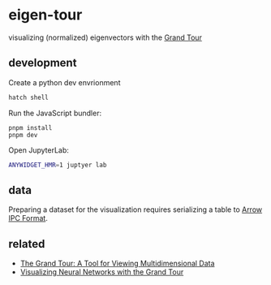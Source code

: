 # eigen-tour

visualizing (normalized) eigenvectors with the [Grand Tour](https://doi.org/10.1137/0906011)

## development

Create a python dev envrionment

```sh
hatch shell
```

Run the JavaScript bundler:
```
pnpm install
pnpm dev
```

Open JupyterLab:

```sh
ANYWIDGET_HMR=1 juptyer lab
```

## data

Preparing a dataset for the visualization requires serializing a table to [Arrow IPC Format](https://arrow.apache.org/docs/python/ipc.html).

## related

- [The Grand Tour: A Tool for Viewing Multidimensional Data](https://doi.org/10.1137/0906011)
- [Visualizing Neural Networks with the Grand Tour](https://doi.org/10.23915/distill.00025)
